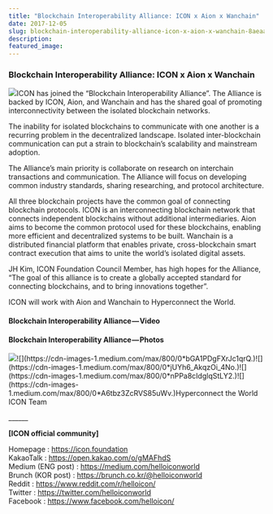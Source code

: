```yaml
---
title: "Blockchain Interoperability Alliance: ICON x Aion x Wanchain"
date: 2017-12-05
slug: blockchain-interoperability-alliance-icon-x-aion-x-wanchain-8aeaafb3ebdd
description:
featured_image:
---
```


### **Blockchain Interoperability Alliance: ICON x Aion x Wanchain**

![](https://cdn-images-1.medium.com/max/800/1*aX-jZ-Pdkz8lDS2NF1i6jA.jpeg)ICON has joined the “Blockchain Interoperability Alliance”. The Alliance is backed by ICON, Aion, and Wanchain and has the shared goal of promoting interconnectivity between the isolated blockchain networks.

The inability for isolated blockchains to communicate with one another is a recurring problem in the decentralized landscape. Isolated inter-blockchain communication can put a strain to blockchain’s scalability and mainstream adoption.

The Alliance’s main priority is collaborate on research on interchain transactions and communication. The Alliance will focus on developing common industry standards, sharing researching, and protocol architecture.

All three blockchain projects have the common goal of connecting blockchain protocols. ICON is an interconnecting blockchain network that connects independent blockchains without additional intermediaries. Aion aims to become the common protocol used for these blockchains, enabling more efficient and decentralized systems to be built. Wanchain is a distributed financial platform that enables private, cross-blockchain smart contract execution that aims to unite the world’s isolated digital assets.

JH Kim, ICON Foundation Council Member, has high hopes for the Alliance, “The goal of this alliance is to create a globally accepted standard for connecting blockchains, and to bring innovations together”.

ICON will work with Aion and Wanchain to Hyperconnect the World.

#### **Blockchain Interoperability Alliance — Video**

#### Blockchain Interoperability Alliance — Photos

![](https://cdn-images-1.medium.com/max/800/0*cU-eW7O7YKrF4wrO.)![](https://cdn-images-1.medium.com/max/800/0*bGA1PDgFXrJc1qrQ.)![](https://cdn-images-1.medium.com/max/800/0*jUYh6_AkqzOi_4No.)![](https://cdn-images-1.medium.com/max/800/0*nPPa8cIdglqStLY2.)![](https://cdn-images-1.medium.com/max/800/0*A6tbz3ZcRVS85uWv.)Hyperconnect the World  
ICON Team

\_\_\_\_\_\_

**[ICON official community]**

Homepage : <https://icon.foundation>  
KakaoTalk : <https://open.kakao.com/o/gMAFhdS>  
Medium (ENG post) : <https://medium.com/helloiconworld>  
Brunch (KOR post) : <https://brunch.co.kr/@helloiconworld>  
Reddit : <https://www.reddit.com/r/helloicon/>  
Twitter : <https://twitter.com/helloiconworld>  
Facebook : <https://www.facebook.com/helloicon/>

